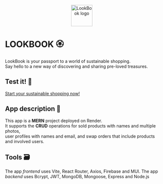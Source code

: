<p align="center">
  <img src="[https://lookbook-d1gi.onrender.com/assets/lookbook-logo-cea12f97.svg](https://lookbook-d1gi.onrender.com/assets/lookbook-logo-cea12f97.svg)" alt="LookBook logo " width="70px" text-align="center">
</p>  

# LOOKBOOK 🏵️

LookBook is your passport to a world of sustainable shopping.  
Say hello to a new way of discovering and sharing pre-loved treasures.

## Test it! 👚
[Start your sustainable shopping now!](https://lookbook-d1gi.onrender.com/)

## App description 	📱
This app is a **MERN** project deployed on Render.  
It supports the **CRUD** operations for sold products with names and multiple photos,  
user profiles with names and email, and swap orders that include products and involved users.  

## Tools 🗃️
The app *frontend* uses Vite, React Router, Axios, Firebase and MUI. 
The app *backend* uses Bcrypt, JWT, MongoDB, Mongoose, Express and Node.js


